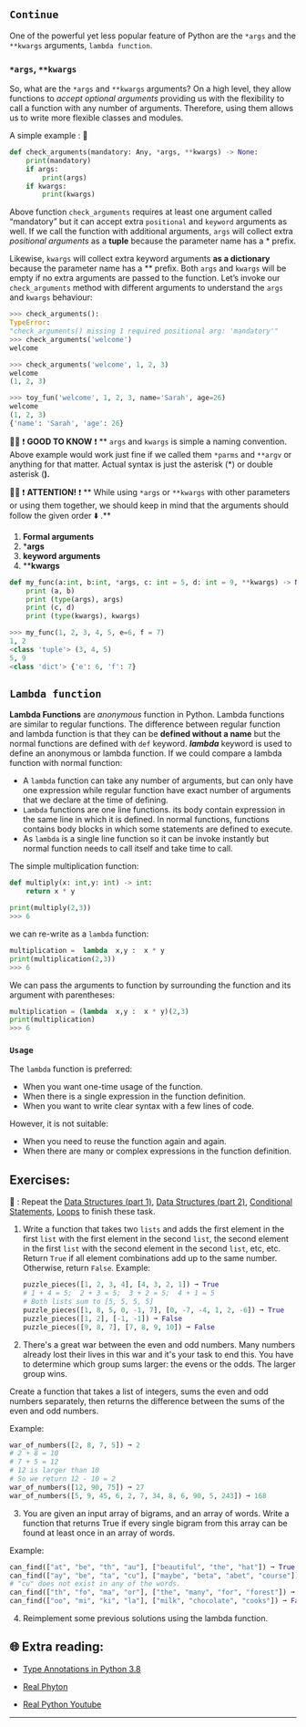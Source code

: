 ## `Continue`
One of the powerful yet less popular feature of Python are the `*args` and the `**kwargs` arguments, `lambda function`.

### `*args`, `**kwargs`
So, what are the `*args` and `**kwargs` arguments? On a high level, they allow functions to _accept optional arguments_ providing us with the flexibility to call a function with any number of arguments. Therefore, using them allows us to write more flexible classes and modules.

A simple example : 🔽 

```python
def check_arguments(mandatory: Any, *args, **kwargs) -> None:
    print(mandatory)
    if args:
        print(args)
    if kwargs:
        print(kwargs)
```

Above function `check_arguments` requires at least one argument called “mandatory” but it can accept extra `positional` and `keyword` arguments as well.
If we call the function with additional arguments, `args` will collect extra _positional arguments_ as a **tuple** because the parameter name has a * prefix.

Likewise, `kwargs` will collect extra keyword arguments **as a dictionary** because the parameter name has a ** prefix. Both `args` and `kwargs` will be empty if no extra arguments are passed to the function.
Let’s invoke our `check_arguments` method with different arguments to understand the `args` and `kwargs` behaviour:

```python
>>> check_arguments():
TypeError:
"check_arguments() missing 1 required positional arg: 'mandatory'"
>>> check_arguments('welcome')
welcome

>>> check_arguments('welcome', 1, 2, 3)
welcome
(1, 2, 3)

>>> toy_fun('welcome', 1, 2, 3, name='Sarah', age=26)
welcome
(1, 2, 3)
{'name': 'Sarah', 'age': 26}
```
👨‍🏫  ❗ **GOOD TO KNOW** ❗ 
** `args` and `kwargs` is simple a naming convention. Above example would work just fine if we called them `*parms` and `**argv` or anything for that matter. Actual syntax is just the asterisk (*) or double asterisk (**).**

👨‍🏫  ❗ **ATTENTION!** ❗ 
** While using `*args` or `**kwargs` with other parameters or using them together, we should keep in mind that the arguments should follow the given order ⬇️ .**

1. **Formal arguments**
2. ***args**
3. **keyword arguments**
4. ****kwargs**

```python
def my_func(a:int, b:int, *args, c: int = 5, d: int = 9, **kwargs) -> None:
    print (a, b)
    print (type(args), args)
    print (c, d)
    print (type(kwargs), kwargs)

>>> my_func(1, 2, 3, 4, 5, e=6, f = 7)
1, 2
<class 'tuple'> (3, 4, 5)
5, 9
<class 'dict'> {'e': 6, 'f': 7}
```

## `Lambda function`
**Lambda Functions** are _anonymous_ function in Python. Lambda functions are similar to regular functions. The difference between regular function and lambda function is that they can be **defined without a name** but the normal functions are defined with `def` keyword.
**_lambda_** keyword is used to define an anonymous or lambda function.
If we could compare a lambda function with normal function:

* A `lambda` function can take any number of arguments, but can only have one expression while regular function have exact number of arguments that we declare at the time of defining.
* `Lambda` functions are one line functions. its body contain expression in the same line in which it is defined. In normal functions, functions contains body blocks in which some statements are defined to execute.
* As `lambda` is a single line function so it can be invoke instantly but normal function needs to call itself and take time to call.

The simple multiplication function: 

```python
def multiply(x: int,y: int) -> int:
    return x * y

print(multiply(2,3))
>>> 6
```
we can re-write as a `lambda` function:

```python
multiplication =  lambda  x,y :  x * y
print(multiplication(2,3))
>>> 6
```
We can pass the arguments to function by surrounding the function and its argument with parentheses:

```python
multiplication = (lambda  x,y :  x * y)(2,3)
print(multiplication)
>>> 6
```

### `Usage`
The `lambda` function is preferred:

* When you want one-time usage of the function.
* When there is a single expression in the function definition.
* When you want to write clear syntax with a few lines of code.

However, it is not suitable:

* When you need to reuse the function again and again.
* When there are many or complex expressions in the function definition.

## Exercises: 
🧠 : Repeat the [Data Structures (part 1)](https://github.com/CodeAcademy-Online/python-new-material/wiki/Lesson-3:-Data-Structures-(Part-1)), [Data Structures (part 2)](https://github.com/CodeAcademy-Online/python-new-material/wiki/Lesson-5:-Data-Structures-(Part-2)), [Conditional Statements](https://github.com/CodeAcademy-Online/python-new-material/wiki/Lesson-6:-Conditional-Statements), [Loops](https://github.com/CodeAcademy-Online/python-new-material/wiki/Lesson-8:-Loops) to finish these task.

1) Write a function that takes two `lists` and adds the first element in the first `list` with the first element in the second `list`, the second element 
   in the first `list` with the second element in the second `list`, etc, etc. Return `True` if all element combinations add up to the same number. 
   Otherwise, return `False`.
   Example: 

   ```python
   puzzle_pieces([1, 2, 3, 4], [4, 3, 2, 1]) ➞ True
   # 1 + 4 = 5;  2 + 3 = 5;  3 + 2 = 5;  4 + 1 = 5
   # Both lists sum to [5, 5, 5, 5]
   puzzle_pieces([1, 8, 5, 0, -1, 7], [0, -7, -4, 1, 2, -6]) ➞ True
   puzzle_pieces([1, 2], [-1, -1]) ➞ False
   puzzle_pieces([9, 8, 7], [7, 8, 9, 10]) ➞ False
   ```

2) There's a great war between the even and odd numbers. Many numbers already lost their lives in this war and it's your task to end this. You have to 
  determine which group sums larger: the evens or the odds. The larger group wins.

  Create a function that takes a list of integers, sums the even and odd numbers separately, then returns the difference between the sums of the even and 
  odd numbers.

  Example: 
  ```python
  war_of_numbers([2, 8, 7, 5]) ➞ 2
  # 2 + 8 = 10
  # 7 + 5 = 12
  # 12 is larger than 10
  # So we return 12 - 10 = 2
  war_of_numbers([12, 90, 75]) ➞ 27
  war_of_numbers([5, 9, 45, 6, 2, 7, 34, 8, 6, 90, 5, 243]) ➞ 168
  ```

3) You are given an input array of bigrams, and an array of words. Write a function that returns True if every single bigram from this array can be found 
   at least once in an array of words.
   
  Example:
  ```python
  can_find(["at", "be", "th", "au"], ["beautiful", "the", "hat"]) ➞ True
  can_find(["ay", "be", "ta", "cu"], ["maybe", "beta", "abet", "course"]) ➞ False
  # "cu" does not exist in any of the words.
  can_find(["th", "fo", "ma", "or"], ["the", "many", "for", "forest"]) ➞ True
  can_find(["oo", "mi", "ki", "la"], ["milk", "chocolate", "cooks"]) ➞ False
  ```
4) Reimplement some previous solutions using the lambda function. 
## 🌐  Extra reading:

* [Type Annotations in Python 3.8](https://medium.com/analytics-vidhya/type-annotations-in-python-3-8-3b401384403d)

* [Real Phyton](https://realpython.com/defining-your-own-python-function/)

* [Real Python Youtube](https://www.youtube.com/watch?v=Q93bwyZoXk0)
***
